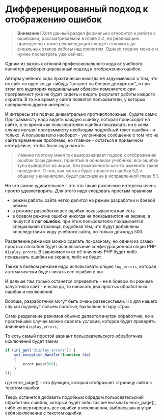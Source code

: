 # Дифференцированный подход к отображению ошибок

> **Внимание!** Хотя данный раздел формально относится к работе с ошибками, рассматриваемой в главе 2.4, но реализацию приведенных ниже рекомендаций следует отложить до финальных этапов работы над проектом. Однако теорию можно и нужно посмотреть уже сейчас.

Одним из важных отличий профессионального кода от учебного является дифференцированный подход к отображению ошибок.

Авторы учебного кода практически никогда не задумываюся о том, что их сайт по идее когда-нибудь "встанет на боевое дежурство", и при этом его аудитория кардинальным образом поменяется: сам программист уже не будет сидеть и видеть результат работы каждого скрипта. В то же время у сайта появятся пользователи, у которых совершенно другие интересы. 

И интересы эти подчас диаметрально противоположные. Судите сами: Программисту надо видеть каждую ошибку, которая происходит на сайте, в то время как пользователям ошибки показывать ни в коем случае нельзя! программисту необходим подробный текст ошибки - и только. А пользователю наоборот - уклончивое сообщение о том что на сайте временные проблемы, но главное - остаться в привычном интерфейсе, чтобы было куда нажать.

> Именно поэтому меня так вымораживает подход к отображению ошибок базы данных, принятый в основном учебнике: все ошибки тупо выводятся на экран, без возможности как-то изменить такое поведение. О том, как можно будет привести ошибки БД к общему знаменателю, будет рассказано в исправленной главе 5.1.

Но что самое удивительное - это что такие различные интересы очень просто удовлетворить. Для этого надо следовать простым правилам

- режим работы сайта четко делится на режим разработки и боевой режим 
- в режиме разработки все ошибки показываются как есть
- в боевом режиме ошибки никогда не показываются на экране, а пишутся в **лог ошибок**. при этом пользователю показывается специальная страница, подобная тем, что будут добавлены впоследствии к коду учебного сайта, но только для кода 500.

Разделение режимов можно сделать по-разному, но одним из самых простых способов будет использование конфигурационной опции РНР `display_errors`. В зависимости от её значения РНР будет либо показывать ошибки на экране, либо не будет. 

Также в боевом режиме надо использовать опцию `log_errors`, которая автоматически будет писать все ошибки в лог.

И дальше там только останется определить - не в боевом ли режиме запустился сайт - и если да, то написать два простых обработчика: ошибок и исключений.

Вообще, разработчики могут быть очень развесистыми. Но для нашего случай подойдут совсем простые, буквально в пару строк.

Само разделение режимов обычно делается внутри обработчик, но в простейшем случае можно сделать условие, которое будет проверять значение `display_errors`, 

То есть самый простой вариант пользовательского обработчика исключений будет таким

```php
if (ini_get('display_errors')) {
    set_exception_handler(function ($e)
    {
        error_page(500);
    }
});
```

где error_page() - это функция, которая отображает страницу сайта с текстом ошибки.

Теерь останется добавить подобным обрадом пользовательский обработчик ошибок, который будет либо так же вызывать error_page(), либо конвертировать все ошибки в исключения, выбрасывая внутри себя исключение с текстом ошибки.
